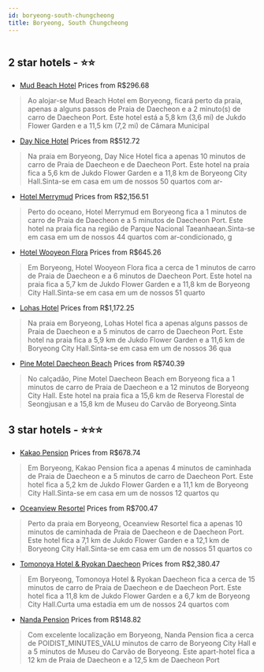 ```yaml
---
id: boryeong-south-chungcheong
title: Boryeong, South Chungcheong
---
```


<center><img src="https://i.travelapi.com/hotels/20000000/19900000/19891500/19891421/56168deb_b.jpg" alt="" /></center>


##  2 star hotels - ⭐️⭐️

-    [Mud Beach Hotel](https://www.hurb.com/br/aud/https://www.hurb.com/br/hotels/boryeong/mud-beach-hotel-HT-W876?cmp=18055) Prices from R$296.68
   > Ao alojar-se Mud Beach Hotel em Boryeong, ficará perto da praia, apenas a alguns passos de Praia de Daecheon e a 2 minuto(s) de carro de Daecheon Port. Este hotel está a 5,8 km (3,6 mi) de Jukdo Flower Garden e a 11,5 km (7,2 mi) de Câmara Municipal 
-    [Day Nice Hotel](https://www.hurb.com/br/aud/https://www.hurb.com/br/hotels/boryeong/day-nice-hotel-HT-0GYQ?cmp=18055) Prices from R$512.72
   > Na praia em Boryeong, Day Nice Hotel fica a apenas 10 minutos de carro de Praia de Daecheon e de Daecheon Port.  Este hotel na praia fica a 5,6 km de Jukdo Flower Garden e a 11,8 km de Boryeong City Hall.Sinta-se em casa em um de nossos 50 quartos com ar-
-    [Hotel Merrymud](https://www.hurb.com/br/aud/https://www.hurb.com/br/hotels/boryeong/hotel-merrymud-HT-OPVK?cmp=18055) Prices from R$2,156.51
   > Perto do oceano, Hotel Merrymud em Boryeong fica a 1 minutos de carro de Praia de Daecheon e a 5 minutos de Daecheon Port.  Este hotel na praia fica na região de Parque Nacional Taeanhaean.Sinta-se em casa em um de nossos 44 quartos com ar-condicionado, g
-    [Hotel Wooyeon Flora](https://www.hurb.com/br/aud/https://www.hurb.com/br/hotels/boryeong/hotel-wooyeon-flora-HT-33KK?cmp=18055) Prices from R$645.26
   > Em Boryeong, Hotel Wooyeon Flora fica a cerca de 1 minutos de carro de Praia de Daecheon e a 6 minutos de Daecheon Port.  Este hotel na praia fica a 5,7 km de Jukdo Flower Garden e a 11,8 km de Boryeong City Hall.Sinta-se em casa em um de nossos 51 quarto
-    [Lohas Hotel](https://www.hurb.com/br/aud/https://www.hurb.com/br/hotels/boryeong/lohas-hotel-HT-TI3X?cmp=18055) Prices from R$1,172.25
   > Na praia em Boryeong, Lohas Hotel fica a apenas alguns passos de Praia de Daecheon e a 5 minutos de carro de Daecheon Port.  Este hotel na praia fica a 5,9 km de Jukdo Flower Garden e a 11,6 km de Boryeong City Hall.Sinta-se em casa em um de nossos 36 qua
-    [Pine Motel Daecheon Beach](https://www.hurb.com/br/aud/https://www.hurb.com/br/hotels/boryeong/pine-motel-daecheon-beach-HT-2CKI?cmp=18055) Prices from R$740.39
   > No calçadão, Pine Motel Daecheon Beach em Boryeong fica a 1 minutos de carro de Praia de Daecheon e a 12 minutos de Boryeong City Hall.  Este hotel na praia fica a 15,6 km de Reserva Florestal de Seongjusan e a 15,8 km de Museu do Carvão de Boryeong.Sinta

##  3 star hotels - ⭐️⭐️⭐️

-    [Kakao Pension](https://www.hurb.com/br/aud/https://www.hurb.com/br/hotels/boryeong/kakao-pension-HT-HJSY?cmp=18055) Prices from R$678.74
   > Em Boryeong, Kakao Pension fica a apenas 4 minutos de caminhada de Praia de Daecheon e a 5 minutos de carro de Daecheon Port.  Este hotel fica a 5,2 km de Jukdo Flower Garden e a 11,1 km de Boryeong City Hall.Sinta-se em casa em um de nossos 12 quartos qu
-    [Oceanview Resortel](https://www.hurb.com/br/aud/https://www.hurb.com/br/hotels/boryeong/oceanview-resortel-HT-ZEJF?cmp=18055) Prices from R$700.47
   > Perto da praia em Boryeong, Oceanview Resortel fica a apenas 10 minutos de caminhada de Praia de Daecheon e de Daecheon Port.  Este hotel fica a 7,1 km de Jukdo Flower Garden e a 12,1 km de Boryeong City Hall.Sinta-se em casa em um de nossos 51 quartos co
-    [Tomonoya Hotel & Ryokan Daecheon](https://www.hurb.com/br/aud/https://www.hurb.com/br/hotels/boryeong/tomonoya-hotel-ryokan-daecheon-HT-ICD7?cmp=18055) Prices from R$2,380.47
   > Em Boryeong, Tomonoya Hotel & Ryokan Daecheon fica a cerca de 15 minutos de carro de Praia de Daecheon e de Daecheon Port.  Este hotel fica a 11,8 km de Jukdo Flower Garden e a 6,7 km de Boryeong City Hall.Curta uma estadia em um de nossos 24 quartos com 
-    [Nanda Pension](https://www.hurb.com/br/aud/https://www.hurb.com/br/hotels/boryeong/nanda-pension-HT-XLAB?cmp=18055) Prices from R$148.82
   > Com excelente localização em Boryeong, Nanda Pension fica a cerca de POIDIST_MINUTES_VALU minutos de carro de Boryeong City Hall e a 5 minutos de Museu do Carvão de Boryeong.  Este apart-hotel fica a 12 km de Praia de Daecheon e a 12,5 km de Daecheon Port
